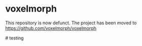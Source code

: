 # voxelmorph
This repository is now defunct. The project has been moved to https://github.com/voxelmorph/voxelmorph


#   t e s t i n g  
 